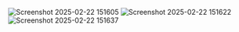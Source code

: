 ![Screenshot 2025-02-22 151605](https://github.com/user-attachments/assets/b3819d22-2ab1-4587-8e3f-5bd12e249ce6)
![Screenshot 2025-02-22 151622](https://github.com/user-attachments/assets/db09ff22-6a81-4518-b5c7-c76470e16379)
![Screenshot 2025-02-22 151637](https://github.com/user-attachments/assets/fc2d327e-9e20-4942-9d90-cc500bec0ddd)
